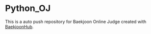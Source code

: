 # Python_OJ
This is a auto push repository for Baekjoon Online Judge created with [BaekjoonHub](https://github.com/BaekjoonHub/BaekjoonHub).
